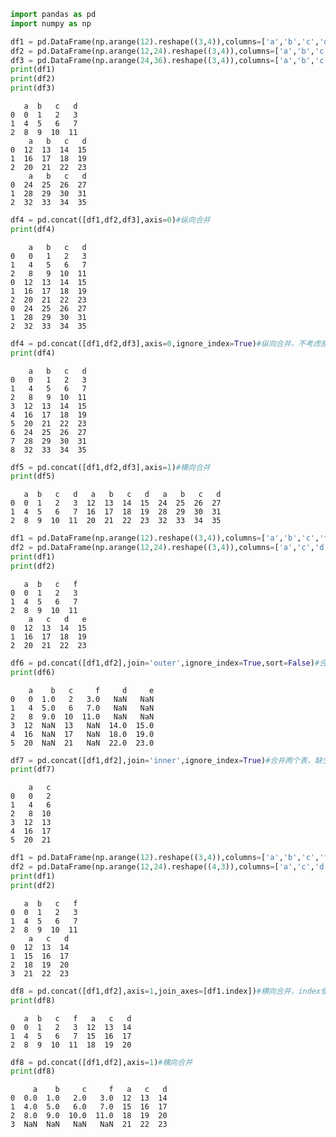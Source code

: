 

```python
import pandas as pd
import numpy as np
```


```python
df1 = pd.DataFrame(np.arange(12).reshape((3,4)),columns=['a','b','c','d'])
df2 = pd.DataFrame(np.arange(12,24).reshape((3,4)),columns=['a','b','c','d'])
df3 = pd.DataFrame(np.arange(24,36).reshape((3,4)),columns=['a','b','c','d'])
print(df1)
print(df2)
print(df3)
```

       a  b   c   d
    0  0  1   2   3
    1  4  5   6   7
    2  8  9  10  11
        a   b   c   d
    0  12  13  14  15
    1  16  17  18  19
    2  20  21  22  23
        a   b   c   d
    0  24  25  26  27
    1  28  29  30  31
    2  32  33  34  35
    


```python
df4 = pd.concat([df1,df2,df3],axis=0)#纵向合并
print(df4)
```

        a   b   c   d
    0   0   1   2   3
    1   4   5   6   7
    2   8   9  10  11
    0  12  13  14  15
    1  16  17  18  19
    2  20  21  22  23
    0  24  25  26  27
    1  28  29  30  31
    2  32  33  34  35
    


```python
df4 = pd.concat([df1,df2,df3],axis=0,ignore_index=True)#纵向合并，不考虑原来的index
print(df4)
```

        a   b   c   d
    0   0   1   2   3
    1   4   5   6   7
    2   8   9  10  11
    3  12  13  14  15
    4  16  17  18  19
    5  20  21  22  23
    6  24  25  26  27
    7  28  29  30  31
    8  32  33  34  35
    


```python
df5 = pd.concat([df1,df2,df3],axis=1)#横向合并
print(df5)
```

       a  b   c   d   a   b   c   d   a   b   c   d
    0  0  1   2   3  12  13  14  15  24  25  26  27
    1  4  5   6   7  16  17  18  19  28  29  30  31
    2  8  9  10  11  20  21  22  23  32  33  34  35
    


```python
df1 = pd.DataFrame(np.arange(12).reshape((3,4)),columns=['a','b','c','f'])
df2 = pd.DataFrame(np.arange(12,24).reshape((3,4)),columns=['a','c','d','e'])
print(df1)
print(df2)
```

       a  b   c   f
    0  0  1   2   3
    1  4  5   6   7
    2  8  9  10  11
        a   c   d   e
    0  12  13  14  15
    1  16  17  18  19
    2  20  21  22  23
    


```python
df6 = pd.concat([df1,df2],join='outer',ignore_index=True,sort=False)#合并两个表，缺少的部分填充NaN
print(df6)
```

        a    b   c     f     d     e
    0   0  1.0   2   3.0   NaN   NaN
    1   4  5.0   6   7.0   NaN   NaN
    2   8  9.0  10  11.0   NaN   NaN
    3  12  NaN  13   NaN  14.0  15.0
    4  16  NaN  17   NaN  18.0  19.0
    5  20  NaN  21   NaN  22.0  23.0
    


```python
df7 = pd.concat([df1,df2],join='inner',ignore_index=True)#合并两个表，缺少的部分去掉
print(df7)
```

        a   c
    0   0   2
    1   4   6
    2   8  10
    3  12  13
    4  16  17
    5  20  21
    


```python
df1 = pd.DataFrame(np.arange(12).reshape((3,4)),columns=['a','b','c','f'])
df2 = pd.DataFrame(np.arange(12,24).reshape((4,3)),columns=['a','c','d'])
print(df1)
print(df2)
```

       a  b   c   f
    0  0  1   2   3
    1  4  5   6   7
    2  8  9  10  11
        a   c   d
    0  12  13  14
    1  15  16  17
    2  18  19  20
    3  21  22  23
    


```python
df8 = pd.concat([df1,df2],axis=1,join_axes=[df1.index])#横向合并，index使用df1的index
print(df8)
```

       a  b   c   f   a   c   d
    0  0  1   2   3  12  13  14
    1  4  5   6   7  15  16  17
    2  8  9  10  11  18  19  20
    


```python
df8 = pd.concat([df1,df2],axis=1)#横向合并
print(df8)
```

         a    b     c     f   a   c   d
    0  0.0  1.0   2.0   3.0  12  13  14
    1  4.0  5.0   6.0   7.0  15  16  17
    2  8.0  9.0  10.0  11.0  18  19  20
    3  NaN  NaN   NaN   NaN  21  22  23
    
